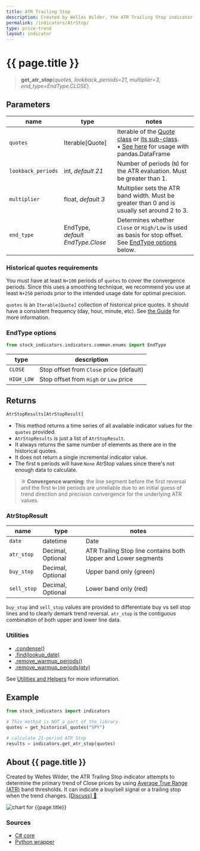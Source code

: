 ```yaml
---
title: ATR Trailing Stop
description: Created by Welles Wilder, the ATR Trailing Stop indicator attempts to determine the primary trend of financial market prices by using Average True Range (ATR) band thresholds.  It can indicate a buy/sell signal or a trailing stop when the trend changes.
permalink: /indicators/AtrStop/
type: price-trend
layout: indicator
---
```


# {{ page.title }}

><span class="indicator-syntax">**get_atr_stop**(*quotes, lookback_periods=21, multiplier=3, end_type=EndType.CLOSE*)</span>

## Parameters

| name | type | notes
| -- |-- |--
| `quotes` | Iterable[Quote] | Iterable of the [Quote class]({{site.baseurl}}/guide/#historical-quotes) or [its sub-class]({{site.baseurl}}/guide/#using-custom-quote-classes). <br><span class='qna-dataframe'> • [See here]({{site.baseurl}}/guide/#using-pandasdataframe) for usage with pandas.DataFrame</span>
| `lookback_periods` | int, *default 21* | Number of periods (`N`) for the ATR evaluation.  Must be greater than 1.
| `multiplier` | float, *default 3* | Multiplier sets the ATR band width.  Must be greater than 0 and is usually set around 2 to 3.
| `end_type` | EndType, *default EndType.Close* | Determines whether `Close` or `High/Low` is used as basis for stop offset.  See [EndType options](#endtype-options) below.

### Historical quotes requirements

You must have at least `N+100` periods of `quotes` to cover the convergence periods.  Since this uses a smoothing technique, we recommend you use at least `N+250` periods prior to the intended usage date for optimal precision.

`quotes` is an `Iterable[Quote]` collection of historical price quotes.  It should have a consistent frequency (day, hour, minute, etc).  See [the Guide]({{site.baseurl}}/guide/#historical-quotes) for more information.

### EndType options

```python
from stock_indicators.indicators.common.enums import EndType
```

| type | description
|-- |--
| `CLOSE` | Stop offset from `Close` price (default)
| `HIGH_LOW` | Stop offset from `High` or `Low` price

## Returns

```python
AtrStopResults[AtrStopResult]
```

- This method returns a time series of all available indicator values for the `quotes` provided.
- `AtrStopResults` is just a list of `AtrStopResult`.
- It always returns the same number of elements as there are in the historical quotes.
- It does not return a single incremental indicator value.
- The first `N` periods will have `None` AtrStop values since there's not enough data to calculate.

>&#9886; **Convergence warning**: the line segment before the first reversal and the first `N+100` periods are unreliable due to an initial guess of trend direction and precision convergence for the underlying ATR values.

### AtrStopResult

| name | type | notes
| -- |-- |--
| `date` | datetime | Date
| `atr_stop` | Decimal, Optional  | ATR Trailing Stop line contains both Upper and Lower segments
| `buy_stop` | Decimal, Optional  | Upper band only (green)
| `sell_stop` | Decimal, Optional  | Lower band only (red)

`buy_stop` and `sell_stop` values are provided to differentiate buy vs sell stop lines and to clearly demark trend reversal.  `atr_stop` is the contiguous combination of both upper and lower line data.

### Utilities

- [.condense()]({{site.baseurl}}/utilities#condense)
- [.find(lookup_date)]({{site.baseurl}}/utilities#find-indicator-result-by-date)
- [.remove_warmup_periods()]({{site.baseurl}}/utilities#remove-warmup-periods)
- [.remove_warmup_periods(qty)]({{site.baseurl}}/utilities#remove-warmup-periods)

See [Utilities and Helpers]({{site.baseurl}}/utilities#utilities-for-indicator-results) for more information.

## Example

```python
from stock_indicators import indicators

# This method is NOT a part of the library.
quotes = get_historical_quotes("SPY")

# calculate 21-period ATR Stop
results = indicators.get_atr_stop(quotes)
```

## About {{ page.title }}

Created by Welles Wilder, the ATR Trailing Stop indicator attempts to determine the primary trend of Close prices by using [Average True Range (ATR)]({{site.baseurl}}/indicators/Atr/#content) band thresholds.  It can indicate a buy/sell signal or a trailing stop when the trend changes.
[[Discuss] &#128172;]({{site.dotnet.repo}}/discussions/724 "Community discussion about this indicator")

![chart for {{page.title}}]({{site.dotnet.charts}}/AtrStop.png)


### Sources

- [C# core]({{site.dotnet.src}}/a-d/AtrStop/AtrStop.Series.cs)
- [Python wrapper]({{site.python.src}}/atr_stop.py)

